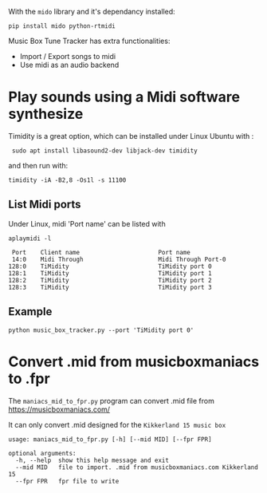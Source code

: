 With the `mido` library and it's dependancy installed: 

```
pip install mido python-rtmidi
```

Music Box Tune Tracker has extra functionalities: 

* Import / Export songs to midi
* Use midi as an audio backend

# Play sounds using a Midi software synthesize

Timidity is a great option, which can be installed under Linux Ubuntu with :

```
 sudo apt install libasound2-dev libjack-dev timidity
```

and then run with:

```
timidity -iA -B2,8 -Os1l -s 11100
```

## List Midi ports

Under Linux, midi 'Port name' can be listed with

```
aplaymidi -l

 Port    Client name                      Port name
 14:0    Midi Through                     Midi Through Port-0
128:0    TiMidity                         TiMidity port 0
128:1    TiMidity                         TiMidity port 1
128:2    TiMidity                         TiMidity port 2
128:3    TiMidity                         TiMidity port 3
```

## Example

```
python music_box_tracker.py --port 'TiMidity port 0'
```

# Convert .mid from musicboxmaniacs to .fpr

The `maniacs_mid_to_fpr.py` program can convert .mid file from https://musicboxmaniacs.com/

It can only convert .mid designed for the `Kikkerland 15 music box`

```
usage: maniacs_mid_to_fpr.py [-h] [--mid MID] [--fpr FPR]

optional arguments:
  -h, --help  show this help message and exit
  --mid MID   file to import. .mid from musicboxmaniacs.com Kikkerland 15
  --fpr FPR   fpr file to write
```